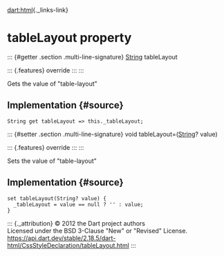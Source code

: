 [dart:html](../../dart-html/dart-html-library){._links-link}

tableLayout property
====================

::: {#getter .section .multi-line-signature}
[String](../../dart-core/string-class) tableLayout

::: {.features}
override
:::
:::

Gets the value of \"table-layout\"

Implementation {#source}
--------------

``` {.language-dart data-language="dart"}
String get tableLayout => this._tableLayout;
```

::: {#setter .section .multi-line-signature}
void tableLayout=([String](../../dart-core/string-class)? value)

::: {.features}
override
:::
:::

Sets the value of \"table-layout\"

Implementation {#source}
--------------

``` {.language-dart data-language="dart"}
set tableLayout(String? value) {
  _tableLayout = value == null ? '' : value;
}
```

::: {._attribution}
© 2012 the Dart project authors\
Licensed under the BSD 3-Clause \"New\" or \"Revised\" License.\
<https://api.dart.dev/stable/2.18.5/dart-html/CssStyleDeclaration/tableLayout.html>
:::
